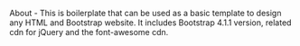 About - This is boilerplate that can be used as a basic template to design any HTML and Bootstrap website. It includes Bootstrap 4.1.1 version, related cdn for jQuery and the font-awesome cdn.
